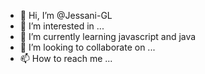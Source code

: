 - 👋 Hi, I’m @Jessani-GL
- 👀 I’m interested in ...
- 🌱 I’m currently learning javascript and java
- 💞️ I’m looking to collaborate on ...
- 📫 How to reach me ...

<!---
Jessani-GL/Jessani-GL is a ✨ special ✨ repository because its `README.md` (this file) appears on your GitHub profile.
You can click the Preview link to take a look at your changes.
--->
